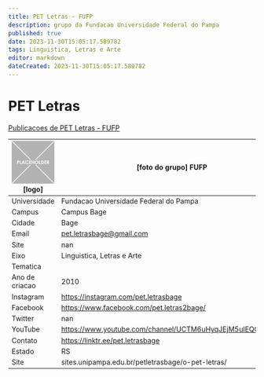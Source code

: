 ```yaml
---
title: PET Letras - FUFP
description: grupo da Fundacao Universidade Federal do Pampa
published: true
date: 2023-11-30T15:05:17.589782
tags: Linguistica, Letras e Arte
editor: markdown
dateCreated: 2023-11-30T15:05:17.589782
---
```


# PET Letras

[Publicacoes de PET Letras - FUFP](/atividade/14PETLetrasFUFP/feed)

| ![placeholder.png](/placeholder.png) [logo] | [foto do grupo] FUFP         |
| ------------------------------------------- | ------------------------------------------------- |
| Universidade                                | Fundacao Universidade Federal do Pampa      |
| Campus                                      | Campus Bage            |
| Cidade                                      | Bage             |
| Email                                       | pet.letrasbage@gmail.com             |
| Site                                        | nan              |
| Eixo                                        | Linguistica, Letras e Arte              |
| Tematica                                    |           |
| Ano de criacao                              | 2010        |
| Instagram                                   | https://instagram.com/pet.letrasbage         |
| Facebook                                    | https://www.facebook.com/pet.letras2bage/          |
| Twitter                                     | nan           |
| YouTube                                     | https://www.youtube.com/channel/UCTM6uHyqJEjM5uIEQO8C3VA           |
| Contato                                     | https://linktr.ee/pet.letrasbage         |
| Estado                                      |  RS            |
| Site                                        | sites.unipampa.edu.br/petletrasbage/o-pet-letras/ |
